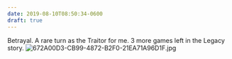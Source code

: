 ```yaml
---
date: 2019-08-10T08:50:34-0600
draft: true
---
```




Betrayal. A rare turn as the Traitor for me. 3 more games left in the Legacy story. ![672A00D3-CB99-4872-B2F0-21EA71A96D1F.jpg](http://ianwhitney.micro.blog/uploads/2019/1e00f2d3a2.jpg)



